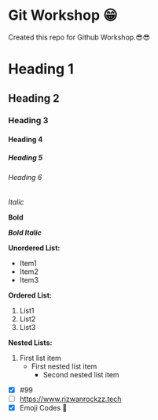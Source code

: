 # Git Workshop 😁

Created this repo for Github Workshop.😎😎

# Heading 1
## Heading 2
### Heading 3
#### Heading 4
##### Heading 5
###### Heading 6

*Italic*

**Bold**

***Bold Italic***

**Unordered List:**

- Item1
- Item2
- Item3

**Ordered List:**

1. List1
2. List2
3. List3

**Nested Lists:**

1. First list item
   - First nested list item
     - Second nested list item


- [x] #99
- [ ] https://www.rizwanrockzz.tech
- [x] Emoji Codes :tada:
